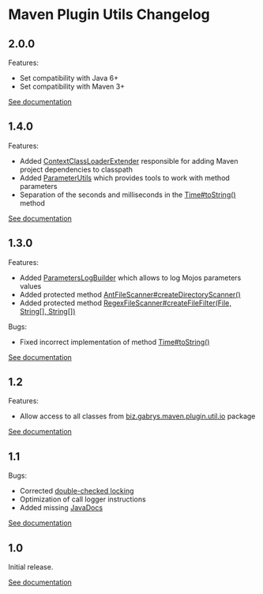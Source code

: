 # Maven Plugin Utils Changelog

## 2.0.0
Features:
* Set compatibility with Java 6+
* Set compatibility with Maven 3+

[See documentation](http://maven-plugin-utils.projects.gabrys.biz/2.0.0/)

## 1.4.0
Features:
* Added [ContextClassLoaderExtender](http://maven-plugin-utils.projects.gabrys.biz/1.4.0/apidocs/index.html?biz/gabrys/maven/plugin/util/classpath/ContextClassLoaderExtender.html) responsible for adding Maven project dependencies to classpath
* Added [ParameterUtils](http://maven-plugin-utils.projects.gabrys.biz/1.4.0/apidocs/index.html?biz/gabrys/maven/plugin/util/parameter/ParameterUtils.html) which provides tools to work with method parameters
* Separation of the seconds and milliseconds in the [Time#toString()](http://maven-plugin-utils.projects.gabrys.biz/1.4.0/apidocs/index.html?biz/gabrys/maven/plugin/util/timer/Time.html) method

[See documentation](http://maven-plugin-utils.projects.gabrys.biz/1.4.0/)

## 1.3.0
Features:
* Added [ParametersLogBuilder](http://maven-plugin-utils.projects.gabrys.biz/1.3.0/apidocs/index.html?biz/gabrys/maven/plugin/util/parameter/ParametersLogBuilder.html) which allows to log Mojos parameters values
* Added protected method [AntFileScanner#createDirectoryScanner()](http://maven-plugin-utils.projects.gabrys.biz/1.3.0/apidocs/index.html?biz/gabrys/maven/plugin/util/io/AntFileScanner.html)
* Added protected method [RegexFileScanner#createFileFilter(File, String[], String[])](http://maven-plugin-utils.projects.gabrys.biz/1.3.0/apidocs/index.html?biz/gabrys/maven/plugin/util/io/RegexFileScanner.html)

Bugs:
* Fixed incorrect implementation of method [Time#toString()](http://maven-plugin-utils.projects.gabrys.biz/1.3.0/apidocs/index.html?biz/gabrys/maven/plugin/util/timer/Time.html)

[See documentation](http://maven-plugin-utils.projects.gabrys.biz/1.3.0/)

## 1.2
Features:
* Allow access to all classes from [biz.gabrys.maven.plugin.util.io](http://maven-plugin-utils.projects.gabrys.biz/1.2/apidocs/index.html?biz/gabrys/maven/plugin/util/io/package-summary.html) package

[See documentation](http://maven-plugin-utils.projects.gabrys.biz/1.2/)

## 1.1
Bugs:
* Corrected [double-checked locking](https://en.wikipedia.org/wiki/Double-checked_locking)
* Optimization of call logger instructions
* Added missing [JavaDocs](http://maven-plugin-utils.projects.gabrys.biz/1.1/apidocs/)

[See documentation](http://maven-plugin-utils.projects.gabrys.biz/1.1/)

## 1.0
Initial release.

[See documentation](http://maven-plugin-utils.projects.gabrys.biz/1.0/)